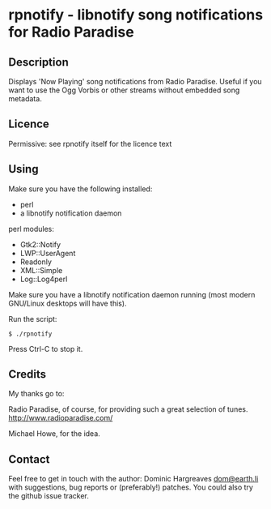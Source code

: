 # rpnotify - libnotify song notifications for Radio Paradise

## Description

Displays 'Now Playing' song notifications from Radio Paradise. Useful if
you want to use the Ogg Vorbis or other streams without embedded song
metadata.

## Licence

Permissive: see rpnotify itself for the licence text

## Using

Make sure you have the following installed:

- perl
- a libnotify notification daemon

perl modules:
- Gtk2::Notify
- LWP::UserAgent
- Readonly
- XML::Simple
- Log::Log4perl

Make sure you have a libnotify notification daemon running (most
modern GNU/Linux desktops will have this).

Run the script:

    $ ./rpnotify

Press Ctrl-C to stop it.

## Credits

My thanks go to:

Radio Paradise, of course, for providing such a great selection of tunes.
<http://www.radioparadise.com/>

Michael Howe, for the idea.

## Contact

Feel free to get in touch with the author: Dominic Hargreaves <dom@earth.li>
with suggestions, bug reports or (preferably!) patches. You could also
try the github issue tracker.
